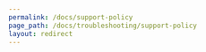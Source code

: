 ```yaml
---
permalink: /docs/support-policy
page_path: /docs/troubleshooting/support-policy
layout: redirect
---
```

